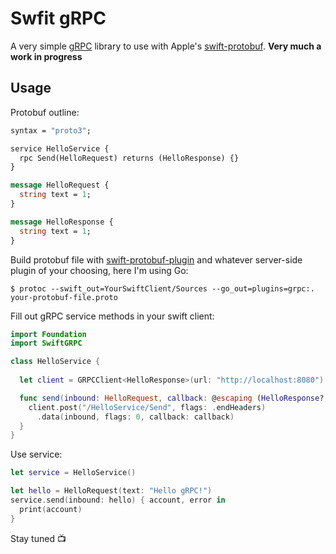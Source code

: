 # Swfit gRPC

A very simple [gRPC](http://www.grpc.io) library to use with Apple's [swift-protobuf](https://github.com/apple/swift-protobuf). **Very much a work in progress**

## Usage

Protobuf outline:

```protobuf
syntax = "proto3";

service HelloService {
  rpc Send(HelloRequest) returns (HelloResponse) {}
}

message HelloRequest {
  string text = 1;
}

message HelloResponse {
  string text = 1;
}
```

Build protobuf file with [swift-protobuf-plugin](https://github.com/apple/swift-protobuf-plugin) and whatever server-side plugin of your choosing, here I'm using Go:

    $ protoc --swift_out=YourSwiftClient/Sources --go_out=plugins=grpc:. your-protobuf-file.proto

Fill out gRPC service methods in your swift client:

```swift
import Foundation
import SwiftGRPC

class HelloService {
  
  let client = GRPCClient<HelloResponse>(url: "http://localhost:8080")

  func send(inbound: HelloRequest, callback: @escaping (HelloResponse?, Error?) -> Void) {
    client.post("/HelloService/Send", flags: .endHeaders)
      .data(inbound, flags: 0, callback: callback)
  }
}
```

Use service:

```swift
let service = HelloService()

let hello = HelloRequest(text: "Hello gRPC!")
service.send(inbound: hello) { account, error in
  print(account)
}
```

Stay tuned 📺
